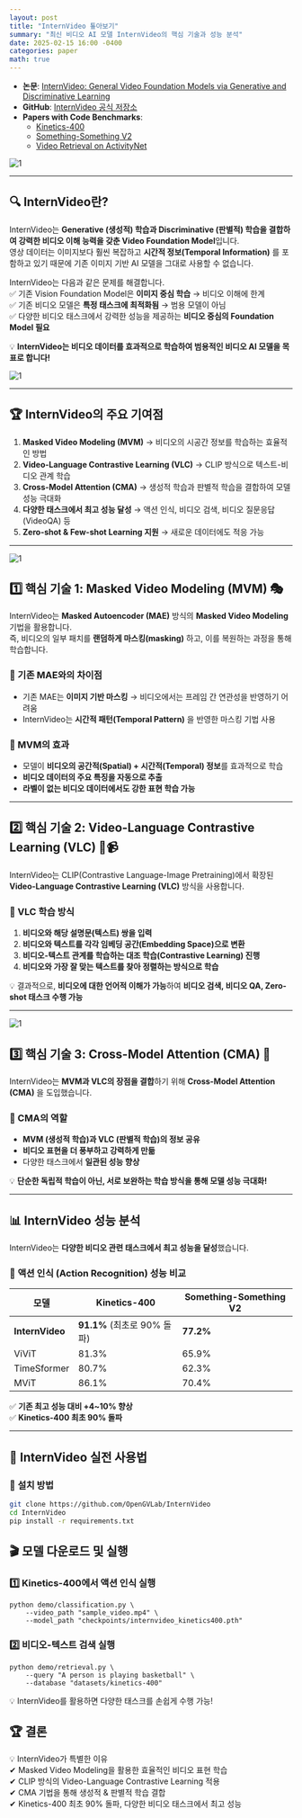 ```yaml
---
layout: post  
title: "InternVideo 톺아보기"  
summary: "최신 비디오 AI 모델 InternVideo의 핵심 기술과 성능 분석"  
date: 2025-02-15 16:00 -0400  
categories: paper  
math: true  
---
```


- **논문**: [InternVideo: General Video Foundation Models via Generative and Discriminative Learning](https://arxiv.org/abs/2212.03191)  
- **GitHub**: [InternVideo 공식 저장소](https://github.com/OpenGVLab/InternVideo)  
- **Papers with Code Benchmarks**:  
  - [Kinetics-400](https://paperswithcode.com/sota/action-classification-on-kinetics-400?p=internvideo-general-video-foundation-models)  
  - [Something-Something V2](https://paperswithcode.com/sota/action-recognition-in-videos-on-something?p=internvideo-general-video-foundation-models)  
  - [Video Retrieval on ActivityNet](https://paperswithcode.com/sota/video-retrieval-on-activitynet?p=internvideo-general-video-foundation-models)  



![1](/assets/img/post_img/internvideo/1.PNG)



---

## 🔍 InternVideo란?  
InternVideo는 **Generative (생성적) 학습과 Discriminative (판별적) 학습을 결합하여 강력한 비디오 이해 능력을 갖춘 Video Foundation Model**입니다.  
영상 데이터는 이미지보다 훨씬 복잡하고 **시간적 정보(Temporal Information)** 를 포함하고 있기 때문에 기존 이미지 기반 AI 모델을 그대로 사용할 수 없습니다.  

InternVideo는 다음과 같은 문제를 해결합니다.  
✅ 기존 Vision Foundation Model은 **이미지 중심 학습** → 비디오 이해에 한계  
✅ 기존 비디오 모델은 **특정 태스크에 최적화됨** → 범용 모델이 아님  
✅ 다양한 비디오 태스크에서 강력한 성능을 제공하는 **비디오 중심의 Foundation Model 필요**  

💡 **InternVideo는 비디오 데이터를 효과적으로 학습하여 범용적인 비디오 AI 모델을 목표로 합니다!**  


![1](/assets/img/post_img/internvideo/2.PNG)



---

## 🏆 InternVideo의 주요 기여점  
1. **Masked Video Modeling (MVM)** → 비디오의 시공간 정보를 학습하는 효율적인 방법  
2. **Video-Language Contrastive Learning (VLC)** → CLIP 방식으로 텍스트-비디오 관계 학습  
3. **Cross-Model Attention (CMA)** → 생성적 학습과 판별적 학습을 결합하여 모델 성능 극대화  
4. **다양한 태스크에서 최고 성능 달성** → 액션 인식, 비디오 검색, 비디오 질문응답(VideoQA) 등  
5. **Zero-shot & Few-shot Learning 지원** → 새로운 데이터에도 적응 가능  

---



![1](/assets/img/post_img/internvideo/3.PNG)



## 1️⃣ 핵심 기술 1: Masked Video Modeling (MVM) 🎭  

InternVideo는 **Masked Autoencoder (MAE)** 방식의 **Masked Video Modeling** 기법을 활용합니다.  
즉, 비디오의 일부 패치를 **랜덤하게 마스킹(masking)** 하고, 이를 복원하는 과정을 통해 학습합니다.  

### 🔹 기존 MAE와의 차이점  
- 기존 MAE는 **이미지 기반 마스킹** → 비디오에서는 프레임 간 연관성을 반영하기 어려움  
- InternVideo는 **시간적 패턴(Temporal Pattern)** 을 반영한 마스킹 기법 사용  

### 🔹 MVM의 효과  
- 모델이 **비디오의 공간적(Spatial) + 시간적(Temporal) 정보**를 효과적으로 학습  
- **비디오 데이터의 주요 특징을 자동으로 추출**  
- **라벨이 없는 비디오 데이터에서도 강한 표현 학습 가능**  

---

## 2️⃣ 핵심 기술 2: Video-Language Contrastive Learning (VLC) 📝📹  

InternVideo는 CLIP(Contrastive Language-Image Pretraining)에서 확장된 **Video-Language Contrastive Learning (VLC)** 방식을 사용합니다.  

### 🔹 VLC 학습 방식  
1. **비디오와 해당 설명문(텍스트) 쌍을 입력**  
2. **비디오와 텍스트를 각각 임베딩 공간(Embedding Space)으로 변환**  
3. **비디오-텍스트 관계를 학습하는 대조 학습(Contrastive Learning) 진행**  
4. **비디오와 가장 잘 맞는 텍스트를 찾아 정렬하는 방식으로 학습**  

💡 결과적으로, **비디오에 대한 언어적 이해가 가능**하여 **비디오 검색, 비디오 QA, Zero-shot 태스크 수행 가능**  

---



![1](/assets/img/post_img/internvideo/4.PNG)



## 3️⃣ 핵심 기술 3: Cross-Model Attention (CMA) 🎯  

InternVideo는 **MVM과 VLC의 장점을 결합**하기 위해 **Cross-Model Attention (CMA)** 을 도입했습니다.  

### 🔹 CMA의 역할  
- **MVM (생성적 학습)과 VLC (판별적 학습)의 정보 공유**  
- **비디오 표현을 더 풍부하고 강력하게 만듦**  
- 다양한 태스크에서 **일관된 성능 향상**  

💡 **단순한 독립적 학습이 아닌, 서로 보완하는 학습 방식을 통해 모델 성능 극대화!**  

---

## 📊 InternVideo 성능 분석  

InternVideo는 **다양한 비디오 관련 태스크에서 최고 성능을 달성**했습니다.  

### 🎥 **액션 인식 (Action Recognition) 성능 비교**  



| 모델 | Kinetics-400 | Something-Something V2 |  
|------|-------------|---------------------|  
| **InternVideo** | **91.1%** (최초로 90% 돌파) | **77.2%** |  
| ViViT | 81.3% | 65.9% |  
| TimeSformer | 80.7% | 62.3% |  
| MViT | 86.1% | 70.4% |  



✅ **기존 최고 성능 대비 +4~10% 향상**  
✅ **Kinetics-400 최초 90% 돌파**  

---

## 🚀 InternVideo 실전 사용법  

### 🔧 **설치 방법**  
```bash
git clone https://github.com/OpenGVLab/InternVideo
cd InternVideo
pip install -r requirements.txt
```

## 🎬 **모델 다운로드 및 실행**

### 1️⃣ Kinetics-400에서 액션 인식 실행

```
python demo/classification.py \
    --video_path "sample_video.mp4" \
    --model_path "checkpoints/internvideo_kinetics400.pth"
```

### 2️⃣ 비디오-텍스트 검색 실행

```
python demo/retrieval.py \
    --query "A person is playing basketball" \
    --database "datasets/kinetics-400"
```

💡 InternVideo를 활용하면 다양한 태스크를 손쉽게 수행 가능!

## 🏆 결론
💡 InternVideo가 특별한 이유  
✔ Masked Video Modeling을 활용한 효율적인 비디오 표현 학습  
✔ CLIP 방식의 Video-Language Contrastive Learning 적용  
✔ CMA 기법을 통해 생성적 & 판별적 학습 결합  
✔ Kinetics-400 최초 90% 돌파, 다양한 비디오 태스크에서 최고 성능  